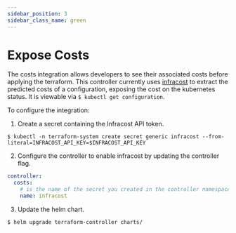 ```yaml
---
sidebar_position: 3
sidebar_class_name: green
---
```

# Expose Costs

The costs integration allows developers to see their associated costs before applying the terraform. This controller currently uses [infracost](https://infracost.io) to extract the predicted costs of a configuration, exposing the cost on the kubernetes status. It is viewable via `$ kubectl get configuration`.

To configure the integration:

1. Create a secret containing the Infracost API token.

  `$ kubectl -n terraform-system create secret generic infracost --from-literal=INFRACOST_API_KEY=$INFRACOST_API_KEY`

2. Configure the controller to enable infracost by updating the controller flag.
  ```YAML
  controller:
    costs:
      # is the name of the secret you created in the controller namespace above
      name: infracost
  ```

3. Update the helm chart.

  `$ helm upgrade terraform-controller charts/`


